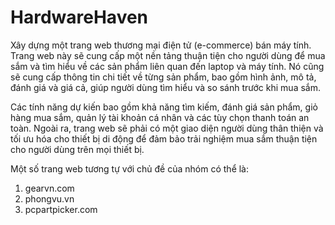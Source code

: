 # HardwareHaven
Xây dựng một trang web thương mại điện tử (e-commerce) bán máy tính. Trang web này sẽ cung cấp một nền tảng thuận tiện cho người dùng để mua sắm và tìm hiểu về các sản phẩm liên quan đến laptop và máy tính. Nó cũng sẽ cung cấp thông tin chi tiết về từng sản phẩm, bao gồm hình ảnh, mô tả, đánh giá và giá cả, giúp người dùng tìm hiểu và so sánh trước khi mua sắm.

Các tính năng dự kiến bao gồm khả năng tìm kiếm, đánh giá sản phẩm, giỏ hàng mua sắm, quản lý tài khoản cá nhân và các tùy chọn thanh toán an toàn. Ngoài ra, trang web sẽ phải có một giao diện người dùng thân thiện và tối ưu hóa cho thiết bị di động để đảm bảo trải nghiệm mua sắm thuận tiện cho người dùng trên mọi thiết bị.

Một số trang web tương tự với chủ đề của nhóm có thể là:
1. gearvn.com
2. phongvu.vn
3. pcpartpicker.com
